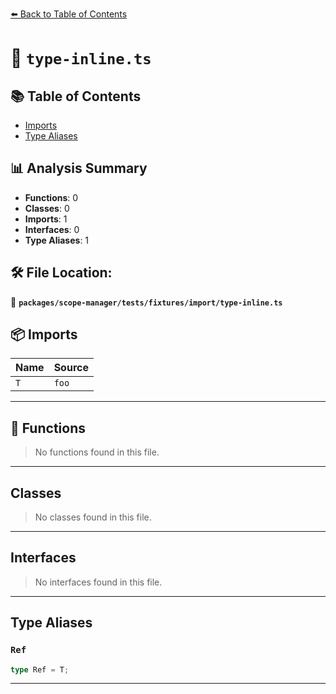 [⬅️ Back to Table of Contents](../../../../../index.md)

# 📄 `type-inline.ts`

## 📚 Table of Contents

- [Imports](#imports)
- [Type Aliases](#type-aliases)

## 📊 Analysis Summary

- **Functions**: 0
- **Classes**: 0
- **Imports**: 1
- **Interfaces**: 0
- **Type Aliases**: 1

## 🛠️ File Location:
📂 **`packages/scope-manager/tests/fixtures/import/type-inline.ts`**

## 📦 Imports

| Name | Source |
|------|--------|
| `T` | `foo` |


---

## 🔧 Functions

> No functions found in this file.


---

## Classes

> No classes found in this file.


---

## Interfaces

> No interfaces found in this file.


---

## Type Aliases

### `Ref`

```ts
type Ref = T;
```


---